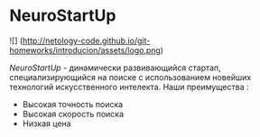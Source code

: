 # NeuroStartUp
![] (http://netology-code.github.io/git-homeworks/introducion/assets/logo.png) 
 
*NeuroStartUp* - динамически развивающийся стартап, специализирующийся на поиске с использованием новейших технологий искусственного интелекта.
Наши преимущества :
* Высокая точность поиска
* Высокая скорость поиска
* Низкая цена